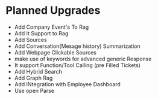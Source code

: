# Planned Upgrades 

- Add Company Event's To Rag 
- Add It Support to Rag 
- Add Sources 
- Add Conversation(Mesage history) Summarization 
- Add Webpage Clickable Sources
- make use of keywords for advanced generic Response
- It support Function/Tool Calling (pre Filled Tickets)
- Add Hybrid Search
- Add Graph Rag 
- Add INtegration with Employee Dashboard
- Use open Parse